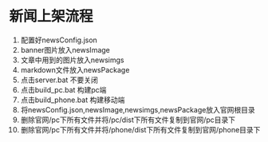 # 新闻上架流程

1. 配置好newsConfig.json
2. banner图片放入newsImage
3. 文章中用到的图片放入newsimgs
4. markdown文件放入newsPackage
5. 点击server.bat 不要关闭
6. 点击build_pc.bat 构建pc端
7. 点击build_phone.bat 构建移动端
8. 将newsConfig.json,newsImage,newsimgs,newsPackage放入官网根目录
9. 删除官网/pc下所有文件并将/pc/dist下所有文件复制到官网/pc目录下
10. 删除官网/pc下所有文件并将/phone/dist下所有文件复制到官网/phone目录下